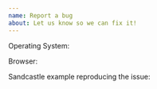 ```yaml
---
name: Report a bug
about: Let us know so we can fix it!
---
```


<!-- Thanks for helping us improve Cesium! Please describe what the expected behavior is vs what actually happens. --> 

Operating System:

Browser:
<!-- Creating a Sandcastle example (https://cesiumjs.org/Cesium/Build/Apps/Sandcastle/) that reproduces the issue helps us a lot in tracking down bugs -->
Sandcastle example reproducing the issue: 